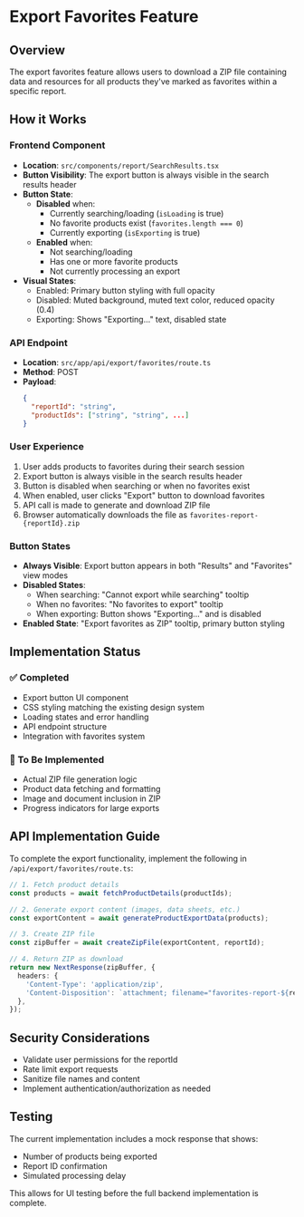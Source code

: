 # Export Favorites Feature

## Overview

The export favorites feature allows users to download a ZIP file containing data and resources for all products they've marked as favorites within a specific report.

## How it Works

### Frontend Component
- **Location**: `src/components/report/SearchResults.tsx`
- **Button Visibility**: The export button is always visible in the search results header
- **Button State**: 
  - **Disabled** when:
    - Currently searching/loading (`isLoading` is true)
    - No favorite products exist (`favorites.length === 0`)
    - Currently exporting (`isExporting` is true)
  - **Enabled** when:
    - Not searching/loading
    - Has one or more favorite products
    - Not currently processing an export
- **Visual States**: 
  - Enabled: Primary button styling with full opacity
  - Disabled: Muted background, muted text color, reduced opacity (0.4)
  - Exporting: Shows "Exporting..." text, disabled state

### API Endpoint
- **Location**: `src/app/api/export/favorites/route.ts`
- **Method**: POST
- **Payload**: 
  ```json
  {
    "reportId": "string",
    "productIds": ["string", "string", ...]
  }
  ```

### User Experience
1. User adds products to favorites during their search session
2. Export button is always visible in the search results header
3. Button is disabled when searching or when no favorites exist
4. When enabled, user clicks "Export" button to download favorites
5. API call is made to generate and download ZIP file
6. Browser automatically downloads the file as `favorites-report-{reportId}.zip`

### Button States
- **Always Visible**: Export button appears in both "Results" and "Favorites" view modes
- **Disabled States**:
  - When searching: "Cannot export while searching" tooltip
  - When no favorites: "No favorites to export" tooltip  
  - When exporting: Button shows "Exporting..." and is disabled
- **Enabled State**: "Export favorites as ZIP" tooltip, primary button styling

## Implementation Status

### ✅ Completed
- Export button UI component
- CSS styling matching the existing design system
- Loading states and error handling
- API endpoint structure
- Integration with favorites system

### 🚧 To Be Implemented
- Actual ZIP file generation logic
- Product data fetching and formatting
- Image and document inclusion in ZIP
- Progress indicators for large exports

## API Implementation Guide

To complete the export functionality, implement the following in `/api/export/favorites/route.ts`:

```typescript
// 1. Fetch product details
const products = await fetchProductDetails(productIds);

// 2. Generate export content (images, data sheets, etc.)
const exportContent = await generateProductExportData(products);

// 3. Create ZIP file
const zipBuffer = await createZipFile(exportContent, reportId);

// 4. Return ZIP as download
return new NextResponse(zipBuffer, {
  headers: {
    'Content-Type': 'application/zip',
    'Content-Disposition': `attachment; filename="favorites-report-${reportId}.zip"`,
  },
});
```

## Security Considerations

- Validate user permissions for the reportId
- Rate limit export requests
- Sanitize file names and content
- Implement authentication/authorization as needed

## Testing

The current implementation includes a mock response that shows:
- Number of products being exported
- Report ID confirmation
- Simulated processing delay

This allows for UI testing before the full backend implementation is complete.